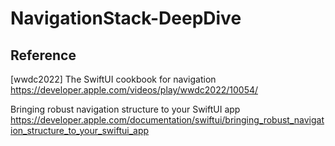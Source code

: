 # NavigationStack-DeepDive

## Reference
[wwdc2022] The SwiftUI cookbook for navigation  
https://developer.apple.com/videos/play/wwdc2022/10054/


Bringing robust navigation structure to your SwiftUI app  
https://developer.apple.com/documentation/swiftui/bringing_robust_navigation_structure_to_your_swiftui_app

